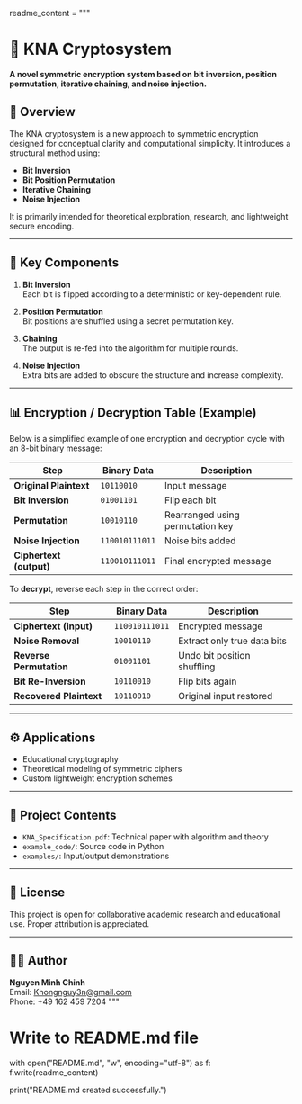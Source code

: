 readme_content = """
# 🔐 KNA Cryptosystem

**A novel symmetric encryption system based on bit inversion, position permutation, iterative chaining, and noise injection.**

## 📌 Overview

The KNA cryptosystem is a new approach to symmetric encryption designed for conceptual clarity and computational simplicity. It introduces a structural method using:

- **Bit Inversion**  
- **Bit Position Permutation**  
- **Iterative Chaining**  
- **Noise Injection**

It is primarily intended for theoretical exploration, research, and lightweight secure encoding.

---

## 🧠 Key Components

1. **Bit Inversion**  
   Each bit is flipped according to a deterministic or key-dependent rule.

2. **Position Permutation**  
   Bit positions are shuffled using a secret permutation key.

3. **Chaining**  
   The output is re-fed into the algorithm for multiple rounds.

4. **Noise Injection**  
   Extra bits are added to obscure the structure and increase complexity.

---

## 📊 Encryption / Decryption Table (Example)

Below is a simplified example of one encryption and decryption cycle with an 8-bit binary message:

| Step                     | Binary Data     | Description                           |
|--------------------------|-----------------|---------------------------------------|
| **Original Plaintext**   | `10110010`      | Input message                         |
| **Bit Inversion**        | `01001101`      | Flip each bit                         |
| **Permutation**          | `10010110`      | Rearranged using permutation key      |
| **Noise Injection**      | `110010111011`  | Noise bits added                      |
| **Ciphertext (output)**  | `110010111011`  | Final encrypted message               |

To **decrypt**, reverse each step in the correct order:

| Step                     | Binary Data     | Description                           |
|--------------------------|-----------------|---------------------------------------|
| **Ciphertext (input)**   | `110010111011`  | Encrypted message                     |
| **Noise Removal**        | `10010110`      | Extract only true data bits           |
| **Reverse Permutation**  | `01001101`      | Undo bit position shuffling           |
| **Bit Re-Inversion**     | `10110010`      | Flip bits again                       |
| **Recovered Plaintext**  | `10110010`      | Original input restored               |

---

## ⚙️ Applications

- Educational cryptography
- Theoretical modeling of symmetric ciphers
- Custom lightweight encryption schemes

---

## 📁 Project Contents

- `KNA_Specification.pdf`: Technical paper with algorithm and theory
- `example_code/`: Source code in Python
- `examples/`: Input/output demonstrations

---

## 📜 License

This project is open for collaborative academic research and educational use. Proper attribution is appreciated.

---

## 🙋‍♂️ Author

**Nguyen Minh Chinh**  
Email: [Khongnguy3n@gmail.com](mailto:Khongnguy3n@gmail.com)  
Phone: +49 162 459 7204
"""

# Write to README.md file
with open("README.md", "w", encoding="utf-8") as f:
    f.write(readme_content)

print("README.md created successfully.")

